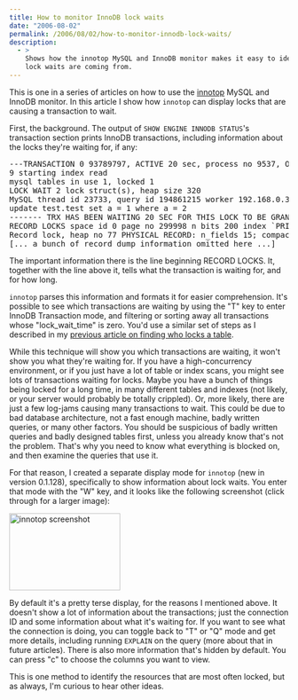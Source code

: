 ```yaml
---
title: How to monitor InnoDB lock waits
date: "2006-08-02"
permalink: /2006/08/02/how-to-monitor-innodb-lock-waits/
description:
  - >
    Shows how the innotop MySQL and InnoDB monitor makes it easy to identify where
    lock waits are coming from.
---
```

This is one in a series of articles on how to use the [innotop][1] MySQL and InnoDB monitor. In this article I show how `innotop` can display locks that are causing a transaction to wait.

First, the background. The output of `SHOW ENGINE INNODB STATUS`'s transaction section prints InnoDB transactions, including information about the locks they're waiting for, if any:

<pre>---TRANSACTION 0 93789797, ACTIVE 20 sec, process no 9537, OS thread id 38900535
9 starting index read
mysql tables in use 1, locked 1
LOCK WAIT 2 lock struct(s), heap size 320
MySQL thread id 23733, query id 194861215 worker 192.168.0.31 xaprb Updating
update test.test set a = 1 where a = 2
------- TRX HAS BEEN WAITING 20 SEC FOR THIS LOCK TO BE GRANTED:
RECORD LOCKS space id 0 page no 299998 n bits 200 index `PRIMARY` of table `test/test` trx id 0 93789797 lock_mode X locks rec but not gap waiting
Record lock, heap no 77 PHYSICAL RECORD: n_fields 15; compact format; info bits 0
[... a bunch of record dump information omitted here ...]</pre>

The important information there is the line beginning RECORD LOCKS. It, together with the line above it, tells what the transaction is waiting for, and for how long.

`innotop` parses this information and formats it for easier comprehension. It's possible to see which transactions are waiting by using the "T" key to enter InnoDB Transaction mode, and filtering or sorting away all transactions whose "lock\_wait\_time" is zero. You'd use a similar set of steps as I described in my [previous article on finding who locks a table][2].

While this technique will show you which transactions are waiting, it won't show you what they're waiting for. If you have a high-concurrency environment, or if you just have a lot of table or index scans, you might see lots of transactions waiting for locks. Maybe you have a bunch of things being locked for a long time, in many different tables and indexes (not likely, or your server would probably be totally crippled). Or, more likely, there are just a few log-jams causing many transactions to wait. This could be due to bad database architecture, not a fast enough machine, badly written queries, or many other factors. You should be suspicious of badly written queries and badly designed tables first, unless you already know that's not the problem. That's why you need to know what everything is blocked on, and then examine the queries that use it.

For that reason, I created a separate display mode for `innotop` (new in version 0.1.128), specifically to show information about lock waits. You enter that mode with the "W" key, and it looks like the following screenshot (click through for a larger image):

[<img src="/innotop/thumb-innotop-lock-wait-mode.png" alt="innotop screenshot" width="200" height="139" />][3]

By default it's a pretty terse display, for the reasons I mentioned above. It doesn't show a lot of information about the transactions; just the connection ID and some information about what it's waiting for. If you want to see what the connection is doing, you can toggle back to "T" or "Q" mode and get more details, including running `EXPLAIN` on the query (more about that in future articles). There is also more information that's hidden by default. You can press "c" to choose the columns you want to view.

This is one method to identify the resources that are most often locked, but as always, I'm curious to hear other ideas.

 [1]: http://www.xaprb.com/innotop/
 [2]: /blog/2006/07/31/how-to-analyze-innodb-mysql-locks/
 [3]: /innotop/innotop-lock-wait-mode.png
